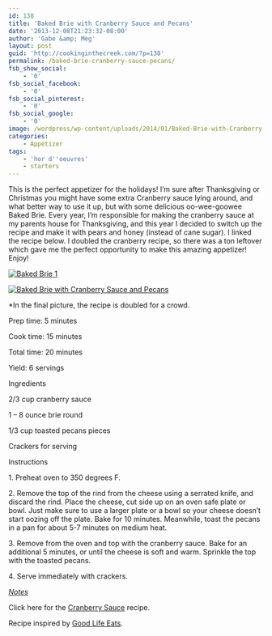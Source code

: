 ```yaml
---
id: 138
title: 'Baked Brie with Cranberry Sauce and Pecans'
date: '2013-12-08T21:23:32-08:00'
author: 'Gabe &amp; Meg'
layout: post
guid: 'http://cookinginthecreek.com/?p=138'
permalink: /baked-brie-cranberry-sauce-pecans/
fsb_show_social:
    - '0'
fsb_social_facebook:
    - '0'
fsb_social_pinterest:
    - '0'
fsb_social_google:
    - '0'
image: /wordpress/wp-content/uploads/2014/01/Baked-Brie-with-Cranberry-Sauce-and-Pecans.jpg
categories:
    - Appetizer
tags:
    - 'hor d''oeuvres'
    - starters
---
```


This is the perfect appetizer for the holidays! I’m sure after Thanksgiving or Christmas you might have some extra Cranberry sauce lying around, and what better way to use it up, but with some delicious oo-wee-goowee Baked Brie. Every year, I’m responsible for making the cranberry sauce at my parents house for Thanksgiving, and this year I decided to switch up the recipe and make it with pears and honey (instead of cane sugar). I linked the recipe below. I doubled the cranberry recipe, so there was a ton leftover which gave me the perfect opportunity to make this amazing appetizer! Enjoy!

[![Baked Brie 1](http://cookinginthecreek.com/wordpress/wp-content/uploads/2013/12/DSC_0028-1024x680.jpg)](http://cookinginthecreek.com/wordpress/wp-content/uploads/2013/12/DSC_0028-e1386566510404.jpg)

[![Baked Brie with Cranberry Sauce and Pecans](http://cookinginthecreek.com/wordpress/wp-content/uploads/2014/01/Baked-Brie-with-Cranberry-Sauce-and-Pecans-1024x768.jpg)](http://cookinginthecreek.com/wordpress/wp-content/uploads/2014/01/Baked-Brie-with-Cranberry-Sauce-and-Pecans.jpg)

 \*In the final picture, the recipe is doubled for a crowd.

Prep time: 5 minutes

Cook time: 15 minutes

Total time: 20 minutes

Yield: 6 servings

Ingredients

2/3 cup cranberry sauce

1 – 8 ounce brie round

1/3 cup toasted pecans pieces

Crackers for serving

Instructions

1\. Preheat oven to 350 degrees F.

2\. Remove the top of the rind from the cheese using a serrated knife, and discard the rind. Place the cheese, cut side up on an oven safe plate or bowl. Just make sure to use a larger plate or a bowl so your cheese doesn’t start oozing off the plate. Bake for 10 minutes. Meanwhile, toast the pecans in a pan for about 5-7 minutes on medium heat.

3\. Remove from the oven and top with the cranberry sauce. Bake for an additional 5 minutes, or until the cheese is soft and warm. Sprinkle the top with the toasted pecans.

4\. Serve immediately with crackers.

*<span style="text-decoration: underline;">Notes</span>*

Click here for the [Cranberry Sauce](<http://cookinginthecreek.com/cranberry-sauce/ >) recipe.

Recipe inspired by [Good Life Eats](http://www.simplebites.net/a-last-minute-appetizer-baked-brie-with-cranberry-sauce-and-walnuts/).